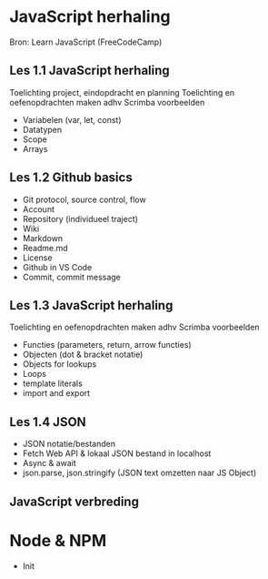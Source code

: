 # JavaScript herhaling
Bron: Learn JavaScript (FreeCodeCamp)

## Les 1.1 JavaScript herhaling
Toelichting project, eindopdracht en planning
Toelichting en oefenopdrachten maken adhv Scrimba voorbeelden
- Variabelen (var, let, const)
- Datatypen
- Scope
- Arrays


## Les 1.2 Github basics
- Git protocol, source control, flow
- Account
- Repository (individueel traject)
- Wiki
- Markdown
- Readme.md
- License
- Github in VS Code
- Commit, commit message

## Les 1.3 JavaScript herhaling
Toelichting en oefenopdrachten maken adhv Scrimba voorbeelden
- Functies (parameters, return, arrow functies)
- Objecten (dot & bracket notatie)
- Objects for lookups
- Loops
- template literals
- import and export

## Les 1.4 JSON 
- JSON notatie/bestanden
- Fetch Web API & lokaal JSON bestand in localhost
- Async & await
- json.parse, json.stringify (JSON text omzetten naar JS Object)



## JavaScript verbreding

# Node & NPM
- Init

